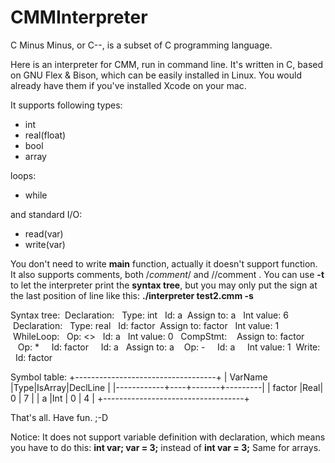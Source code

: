 CMMInterpreter
==============
C Minus Minus, or C--, is a subset of C programming language.

Here is an interpreter for CMM, run in command line. It's written in C, based on GNU Flex &amp; Bison, which can be easily installed in Linux. You would already have them if you've installed Xcode on your mac.

It supports following types:
* int
* real(float)
* bool
* array

loops:
* while

and standard I/O:
* read(var)
* write(var)

You don't need to write **main** function, actually it doesn't support function. It also supports comments, both /*comment*/ and //comment .
You can use **-t** to let the interpreter print the **syntax tree**, but you may only put the sign at the last position of line like this: **./interpreter test2.cmm -s**

Syntax tree:
&nbsp;Declaration:
&nbsp;&nbsp;Type: int
&nbsp;&nbsp;Id: a
&nbsp;Assign to: a
&nbsp;&nbsp;Int value: 6
&nbsp;Declaration:
&nbsp;&nbsp;Type: real
&nbsp;&nbsp;Id: factor
&nbsp;Assign to: factor
&nbsp;&nbsp;Int value: 1
&nbsp;WhileLoop:
&nbsp;&nbsp;Op: <>
&nbsp;&nbsp;Id: a
&nbsp;&nbsp;Int value: 0
&nbsp;&nbsp;CompStmt:
&nbsp;&nbsp;&nbsp;Assign to: factor
&nbsp;&nbsp;&nbsp;Op: *
&nbsp;&nbsp;&nbsp;&nbsp;Id: factor
&nbsp;&nbsp;&nbsp;&nbsp;Id: a
&nbsp;&nbsp;Assign to: a
&nbsp;&nbsp;&nbsp;Op: -
&nbsp;&nbsp;&nbsp;&nbsp;Id: a
&nbsp;&nbsp;&nbsp;&nbsp;Int value: 1
&nbsp;Write:
&nbsp;&nbsp;Id: factor

Symbol table:
	+-----------------------------------+
	|  VarName   |Type|IsArray|DeclLine |
	|------------+----+-------+---------|
	|  factor    |Real|   0   |    7    |
	|  a         |Int |   0   |    4    |
	+-----------------------------------+

That's all.  Have fun. ;-D

Notice: It does not support variable definition with declaration, which means you have to do this: **int var; var = 3;** instead of **int var = 3;** Same for arrays.